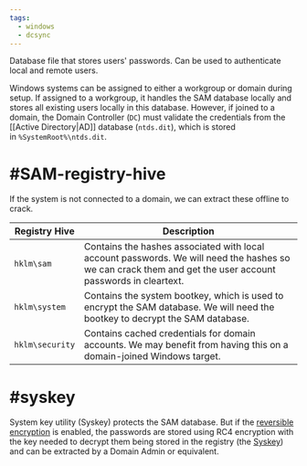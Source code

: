 ```yaml
---
tags:
  - windows
  - dcsync
---
```

Database file that stores users' passwords. Can be used to authenticate local and remote users.

Windows systems can be assigned to either a workgroup or domain during setup. If assigned to a workgroup, it handles the SAM database locally and stores all existing users locally in this database. However, if joined to a domain, the Domain Controller (`DC`) must validate the credentials from the [[Active Directory|AD]] database (`ntds.dit`), which is stored in `%SystemRoot%\ntds.dit`.

# #SAM-registry-hive

If the system is not connected to a domain, we can extract these offline to crack.

|Registry Hive|Description|
|---|---|
|`hklm\sam`|Contains the hashes associated with local account passwords. We will need the hashes so we can crack them and get the user account passwords in cleartext.|
|`hklm\system`|Contains the system bootkey, which is used to encrypt the SAM database. We will need the bootkey to decrypt the SAM database.|
|`hklm\security`|Contains cached credentials for domain accounts. We may benefit from having this on a domain-joined Windows target.|

# #syskey
System key utility (Syskey) protects the SAM database. But if the [reversible encryption](https://docs.microsoft.com/en-us/windows/security/threat-protection/security-policy-settings/store-passwords-using-reversible-encryption) is enabled, the passwords are stored using RC4 encryption with the key needed to decrypt them being stored in the registry (the [Syskey](https://docs.microsoft.com/en-us/windows-server/security/kerberos/system-key-utility-technical-overview)) and can be extracted by a Domain Admin or equivalent.
